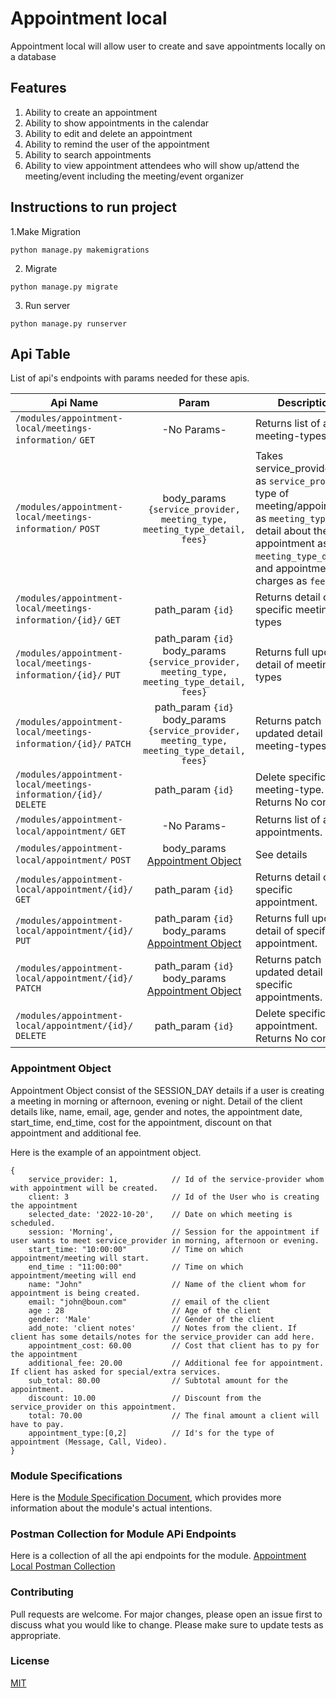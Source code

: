 # Appointment local
Appointment local will allow user to create and save appointments locally on a database

## Features
1. Ability to create an appointment
2. Ability to show appointments in the calendar
3. Ability to edit and delete an appointment
4. Ability to remind the user of the appointment
5. Ability to search appointments 
6. Ability to view appointment attendees who will show up/attend the meeting/event including the meeting/event organizer

## Instructions to run project
1.Make Migration
```
python manage.py makemigrations

```
2. Migrate
```
python manage.py migrate
```
3. Run server
```
python manage.py runserver
```

## Api Table
List of api's endpoints with params needed for these apis.

| Api Name                                                         |                                            Param                                             | Description                                                                                                                                                                              |
|------------------------------------------------------------------|:--------------------------------------------------------------------------------------------:|------------------------------------------------------------------------------------------------------------------------------------------------------------------------------------------|
| `/modules/appointment-local/meetings-information/` `GET`         |                                         -No Params-                                          | Returns list of all the meeting-types.                                                                                                                                                   |
| `/modules/appointment-local/meetings-information/` `POST`        |          body_params `{service_provider, meeting_type, meeting_type_detail, fees}`           | Takes service_provider id as `service_provider`, type of meeting/appointment as `meeting_type`, detail about the appointment as `meeting_type_detail`, and appointment charges as `fees` |
| `/modules/appointment-local/meetings-information/{id}/` `GET`    |                                      path_param `{id}`                                       | Returns detail of specific meeting-types                                                                                                                                                 |
| `/modules/appointment-local/meetings-information/{id}/` `PUT`    | path_param `{id}`  body_params `{service_provider, meeting_type, meeting_type_detail, fees}` | Returns full updated detail of meeting-types                                                                                                                                             |
| `/modules/appointment-local/meetings-information/{id}/` `PATCH`  | path_param `{id}`  body_params `{service_provider, meeting_type, meeting_type_detail, fees}` | Returns patch updated detail of meeting-types                                                                                                                                            |
| `/modules/appointment-local/meetings-information/{id}/` `DELETE` |                                      path_param `{id}`                                       | Delete specific meeting-type. Returns No content.                                                                                                                                        |
| `/modules/appointment-local/appointment/` `GET`                  |                                         -No Params-                                          | Returns list of all the appointments.                                                                                                                                                    |
| `/modules/appointment-local/appointment/` `POST`                 |                    body_params [Appointment Object](#appointment-object)                     | See details                                                                                                                                                                              |
| `/modules/appointment-local/appointment/{id}/` `GET`             |                                      path_param `{id}`                                       | Returns detail of specific appointment.                                                                                                                                                  |
| `/modules/appointment-local/appointment/{id}/` `PUT`             |           path_param `{id}` body_params [Appointment Object](#appointment-object)            | Returns full updated detail of specific appointment.                                                                                                                                     |
| `/modules/appointment-local/appointment/{id}/` `PATCH`           |           path_param `{id}` body_params [Appointment Object](#appointment-object)            | Returns patch updated detail of specific appointments.                                                                                                                                   |
| `/modules/appointment-local/appointment/{id}/` `DELETE`          |                                      path_param `{id}`                                       | Delete specific appointment. Returns No content.                                                                                                                                         |


### Appointment Object

Appointment Object consist of the SESSION_DAY details if a user is creating a meeting in morning or afternoon, evening or night. Detail of the client details like, name, email, age, gender and notes, the appointment date, start_time, end_time, cost for the appointment, discount on that appointment and additional fee.

Here is the example of an appointment object.
```console
{
    service_provider: 1,            // Id of the service-provider whom with appointment will be created.
    client: 3                       // Id of the User who is creating the appointment
    selected_date: '2022-10-20',    // Date on which meeting is scheduled.
    session: 'Morning',             // Session for the appointment if user wants to meet service_provider in morning, afternoon or evening.
    start_time: "10:00:00"          // Time on which appointment/meeting will start.
    end_time : "11:00:00"           // Time on which appointment/meeting will end
    name: "John"                    // Name of the client whom for appointment is being created.
    email: "john@boun.com"          // email of the client
    age : 28                        // Age of the client
    gender: 'Male'                  // Gender of the client
    add_note: 'client notes'        // Notes from the client. If client has some details/notes for the service_provider can add here.
    appointment_cost: 60.00         // Cost that client has to py for the appointment
    additional_fee: 20.00           // Additional fee for appointment. If client has asked for special/extra services.
    sub_total: 80.00                // Subtotal amount for the appointment.
    discount: 10.00                 // Discount from the service_provider on this appointment.
    total: 70.00                    // The final amount a client will have to pay.
    appointment_type:[0,2]          // Id's for the type of appointment (Message, Call, Video).
}
```

### Module Specifications
Here is the [Module Specification Document](https://docs.google.com/document/d/1oOjHadHw4fUA9JxfIykAqEhAeokcCRqgDkcQjyUkUJk/edit?usp=sharing), which provides more information about the module's actual intentions.

### Postman Collection for Module APi Endpoints
Here is a collection of all the api endpoints for the module.
[Appointment Local Postman Collection](https://drive.google.com/file/d/19x0jpCL-JeAa-eFYrKuc5gRavu662-w-/view?usp=share_link)

### Contributing

Pull requests are welcome. For major changes, please open an issue first to discuss what you would like to change.
Please make sure to update tests as appropriate.

### License

[MIT](https://choosealicense.com/licenses/mit/)
